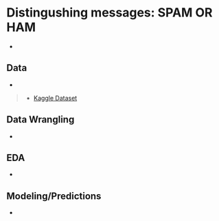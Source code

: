 # Distingushing messages: SPAM OR HAM

*

## Data

*

> * [Kaggle Dataset](https://www.kaggle.com/uciml/sms-spam-collection-dataset)

## Data Wrangling

*

## EDA

*


## Modeling/Predictions

* 






